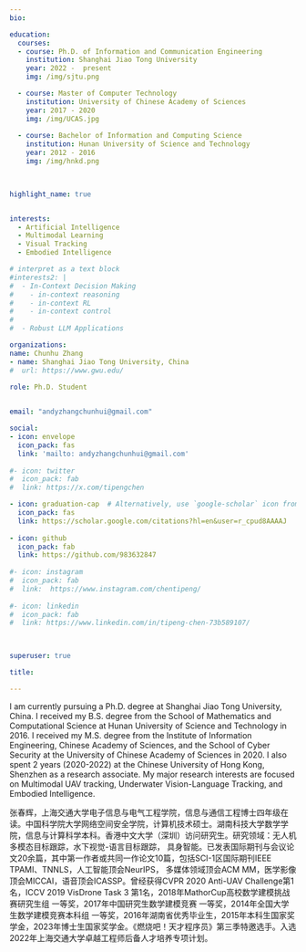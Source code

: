 ```yaml
---
bio: 

education:
  courses:
  - course: Ph.D. of Information and Communication Engineering
    institution: Shanghai Jiao Tong University
    year: 2022 -  present
    img: /img/sjtu.png

  - course: Master of Computer Technology
    institution: University of Chinese Academy of Sciences
    year: 2017 - 2020
    img: /img/UCAS.jpg
    
  - course: Bachelor of Information and Computing Science
    institution: Hunan University of Science and Technology
    year: 2012 - 2016
    img: /img/hnkd.png


    
highlight_name: true


interests:
  - Artificial Intelligence
  - Multimodal Learning
  - Visual Tracking
  - Embodied Intelligence

# interpret as a text block
#interests2: | 
#  - In-Context Decision Making
#    - in-context reasoning
#    - in-context RL
#    - in-context control
#
#  - Robust LLM Applications

organizations:
name: Chunhu Zhang
- name: Shanghai Jiao Tong University, China
#  url: https://www.gwu.edu/
  
role: Ph.D. Student 


email: "andyzhangchunhui@gmail.com"

social:
- icon: envelope
  icon_pack: fas
  link: 'mailto: andyzhangchunhui@gmail.com'
  
#- icon: twitter
#  icon_pack: fab
#  link: https://x.com/tipengchen

- icon: graduation-cap  # Alternatively, use `google-scholar` icon from `ai` icon pack
  icon_pack: fas
  link: https://scholar.google.com/citations?hl=en&user=r_cpud8AAAAJ
  
- icon: github
  icon_pack: fab
  link: https://github.com/983632847
  
#- icon: instagram
#  icon_pack: fab
#  link:  https://www.instagram.com/chentipeng/
  
#- icon: linkedin
#  icon_pack: fab
#  link: https://www.linkedin.com/in/tipeng-chen-73b589107/
    


superuser: true

title: 

---
```


I am currently pursuing a Ph.D. degree at Shanghai Jiao Tong University, China. I received my B.S. degree from the School of Mathematics and Computational Science at Hunan University of Science and Technology in 2016. I received my M.S. degree from the Institute of Information Engineering, Chinese Academy of Sciences, and the School of Cyber Security at the University of Chinese Academy of Sciences in 2020. I also spent 2 years (2020-2022) at the Chinese University of Hong Kong, Shenzhen as a research associate. My major research interests are focused on Multimodal UAV tracking, Underwater Vision-Language Tracking, and Embodied Intelligence.

张春辉，上海交通大学电子信息与电气工程学院，信息与通信工程博士四年级在读。中国科学院大学网络空间安全学院，计算机技术硕士。湖南科技大学数学学院，信息与计算科学本科。香港中文大学（深圳）访问研究生。研究领域：无人机多模态目标跟踪，水下视觉-语言目标跟踪， 具身智能。已发表国际期刊与会议论文20余篇，其中第一作者或共同一作论文10篇，包括SCI-1区国际期刊IEEE TPAMI、TNNLS，人工智能顶会NeurIPS， 多媒体领域顶会ACM MM，医学影像顶会MICCAI，语音顶会ICASSP。曾经获得CVPR 2020 Anti-UAV Challenge第1名，ICCV 2019 VisDrone Task 3 第1名，2018年MathorCup高校数学建模挑战赛研究生组 一等奖，2017年中国研究生数学建模竞赛 一等奖，2014年全国大学生数学建模竞赛本科组 一等奖，2016年湖南省优秀毕业生，2015年本科生国家奖学金，2023年博士生国家奖学金。《燃烧吧！天才程序员》第三季特邀选手。入选2022年上海交通大学卓越工程师后备人才培养专项计划。
